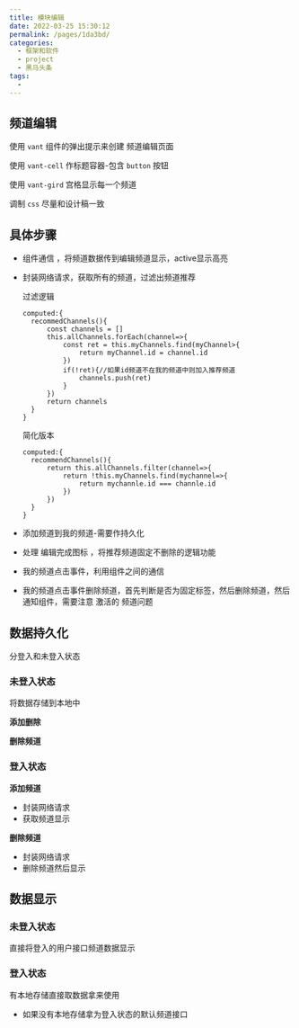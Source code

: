 ```yaml
---
title: 模块编辑
date: 2022-03-25 15:30:12
permalink: /pages/1da3bd/
categories:
  - 框架和软件
  - project
  - 黑马头条
tags:
  - 
---
```

## 频道编辑

 使用 `vant` 组件的弹出提示来创建 频道编辑页面 

使用 `vant-cell` 作标题容器-包含 `button` 按钮

使用 `vant-gird` 宫格显示每一个频道



调制 `css` 尽量和设计稿一致

## 具体步骤

- 组件通信 ，将频道数据传到编辑频道显示，active显示高亮

- 封装网络请求，获取所有的频道，过滤出频道推荐

  过滤逻辑

  ```vue
  computed:{
  	recommedChannels(){
  		const channels = []
  		this.allChannels.forEach(channel=>{
  			const ret = this.myChannels.find(myChannel>{
  				return myChannel.id = channel.id
  			})
  			if(!ret){//如果id频道不在我的频道中则加入推荐频道
  				channels.push(ret)
  			}
  		})
  		return channels
  	}
  }
  ```

  简化版本

  ```vue
  computed:{
  	recommendChannels(){
  		return this.allChannels.filter(channel=>{
  			return !this.myChannels.find(mychannel=>{
  				return mychannle.id === channle.id
  			})
  		})
  	}
  }
  ```

- 添加频道到我的频道-需要作持久化

- 处理 编辑完成图标 ，将推荐频道固定不删除的逻辑功能

- 我的频道点击事件，利用组件之间的通信

- 我的频道点击事件删除频道，首先判断是否为固定标签，然后删除频道，然后通知组件，需要注意 激活的 频道问题



## 数据持久化

分登入和未登入状态

### 未登入状态

将数据存储到本地中

**添加删除**



**删除频道**

### 登入状态

**添加频道**

- 封装网络请求
- 获取频道显示

**删除频道**

- 封装网络请求 
- 删除频道然后显示



## 数据显示

### 未登入状态

直接将登入的用户接口频道数据显示

### 登入状态

有本地存储直接取数据拿来使用 

- 如果没有本地存储拿为登入状态的默认频道接口

























































